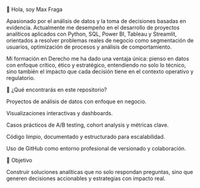 👋 Hola, soy Max Fraga

Apasionado por el análisis de datos y la toma de decisiones basadas en evidencia. Actualmente me desempeño en el desarrollo de proyectos analíticos aplicados con Python, SQL, Power BI, Tableau y Streamlit, orientados a resolver problemas reales de negocio como segmentación de usuarios, optimización de procesos y análisis de comportamiento.

Mi formación en Derecho me ha dado una ventaja única: pienso en datos con enfoque crítico, ético y estratégico, entendiendo no solo lo técnico, sino también el impacto que cada decisión tiene en el contexto operativo y regulatorio.

🚀 ¿Qué encontrarás en este repositorio?

Proyectos de análisis de datos con enfoque en negocio.

Visualizaciones interactivas y dashboards.

Casos prácticos de A/B testing, cohort analysis y métricas clave.

Código limpio, documentado y estructurado para escalabilidad.

Uso de GitHub como entorno profesional de versionado y colaboración.

🎯 Objetivo

Construir soluciones analíticas que no solo respondan preguntas, sino que generen decisiones accionables y estrategias con impacto real.
